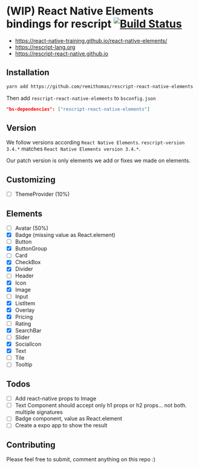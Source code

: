 # (WIP) React Native Elements bindings for rescript [![Build Status](https://app.travis-ci.com/remithomas/rescript-react-native-elements.svg?branch=master)](https://app.travis-ci.com/remithomas/rescript-react-native-elements)

- https://react-native-training.github.io/react-native-elements/
- https://rescript-lang.org
- https://rescript-react-native.github.io

## Installation

```bash
yarn add https://github.com/remithomas/rescript-react-native-elements
```

Then add `rescript-react-native-elements` to `bsconfig.json`

```json
"bs-dependencies": ["rescript-react-native-elements"]
```

## Version

We follow versions according `React Native Elements`.
`rescript-version 3.4.*` matches `React Native Elements version 3.4.*`.

Our patch version is only elements we add or fixes we made on elements.

## Customizing

- [ ] ThemeProvider (10%)

## Elements

- [ ] Avatar (50%)
- [x] Badge (missing value as React.element)
- [ ] Button
- [x] ButtonGroup
- [ ] Card
- [x] CheckBox
- [x] Divider
- [ ] Header
- [x] Icon
- [x] Image
- [ ] Input
- [x] ListItem
- [x] Overlay
- [x] Pricing
- [ ] Rating
- [x] SearchBar
- [ ] Slider
- [x] SocialIcon
- [x] Text
- [ ] Tile
- [ ] Tooltip

## Todos

- [ ] Add react-native props to Image
- [ ] Text Component should accept only h1 props or h2 props... not both. multiple signatures
- [ ] Badge component, value as React.element
- [ ] Create a expo app to show the result

## Contributing

Please feel free to submit, comment anything on this repo :)
